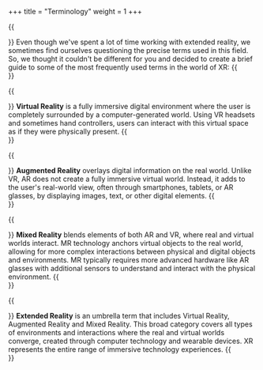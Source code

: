 +++
title = "Terminology"
weight = 1
+++

{{<section title="Terminology">}}
Even though we've spent a lot of time working with extended reality, we sometimes find ourselves questioning the precise terms used in this field. So, we thought it couldn't be different for you and decided to create a brief guide to some of the most frequently used terms in the world of XR:
{{</section>}}

{{<section title="Virtual Reality (VR)">}}
**Virtual Reality** is a fully immersive digital environment where the user is completely surrounded by a computer-generated world. Using VR headsets and sometimes hand controllers, users can interact with this virtual space as if they were physically present.
{{</section>}}

{{<section title="Augmented Reality (AR)">}}
**Augmented Reality** overlays digital information on the real world. Unlike VR, AR does not create a fully immersive virtual world. Instead, it adds to the user's real-world view, often through smartphones, tablets, or AR glasses, by displaying images, text, or other digital elements.
{{</section>}}

{{<section title="Mixed Reality (MR)">}}
**Mixed Reality** blends elements of both AR and VR, where real and virtual worlds interact. MR technology anchors virtual objects to the real world, allowing for more complex interactions between physical and digital objects and environments. MR typically requires more advanced hardware like AR glasses with additional sensors to understand and interact with the physical environment.
{{</section>}}

{{<section title="Extended Reality (XR)">}}
**Extended Reality** is an umbrella term that includes Virtual Reality, Augmented Reality and Mixed Reality. This broad category covers all types of environments and interactions where the real and virtual worlds converge, created through computer technology and wearable devices. XR represents the entire range of immersive technology experiences.
{{</section>}}
